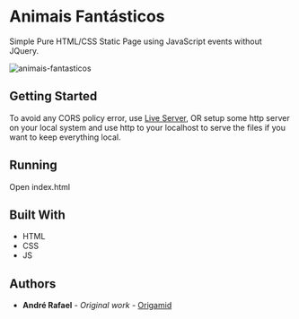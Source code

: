 # Animais Fantásticos

Simple Pure HTML/CSS Static Page using JavaScript events without JQuery.

![animais-fantasticos](https://user-images.githubusercontent.com/52302576/82131790-6bb02b80-97af-11ea-869f-a15ce1fa9825.png)


## Getting Started

To avoid any CORS policy error, use [Live Server](https://marketplace.visualstudio.com/items?itemName=ritwickdey.LiveServer), OR setup some http server on your local system and use http to your localhost to serve the files if you want to keep everything local.

## Running

Open index.html

## Built With

* HTML
* CSS
* JS

## Authors

* **André Rafael** - *Original work* - [Origamid](https://www.origamid.com/)
